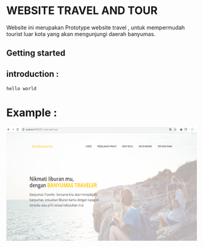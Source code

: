 WEBSITE TRAVEL AND TOUR
=======================
 Website ini merupakan Prototype website travel , untuk mempermudah tourist luar kota yang akan mengunjungi daerah banyumas.
 
 
 Getting started
---------------
 introduction :
--------------
    
    hello world
    
 Example : 
=========
<img src="asset/img/src/example.png" height="300" width="500"/>
